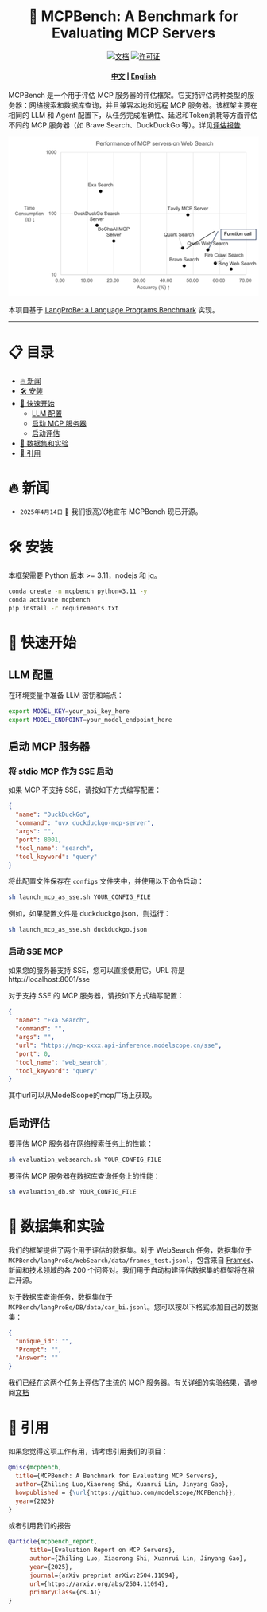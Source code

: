 <h1 align="center">
	🦊 MCPBench: A Benchmark for Evaluating MCP Servers
</h1>


<div align="center">

[![文档][docs-image]][docs-url]
[![许可证][package-license-image]][package-license-url]

</div>

<div align="center">
<h4 align="center">

[中文](https://github.com/modelscope/MCPBench/blob/main/README_zh.md) |
[English](https://github.com/modelscope/MCPBench/blob/main/README.md)

</h4>
</div>

MCPBench 是一个用于评估 MCP 服务器的评估框架。它支持评估两种类型的服务器：网络搜索和数据库查询，并且兼容本地和远程 MCP 服务器。该框架主要在相同的 LLM 和 Agent 配置下，从任务完成准确性、延迟和Token消耗等方面评估不同的 MCP 服务器（如 Brave Search、DuckDuckGo 等）。详见[评估报告](https://arxiv.org/abs/2504.11094)

<img src="assets/figure1.png" alt="MCPBench Overview" width="600"/>

本项目基于 [LangProBe: a Language Programs Benchmark](https://arxiv.org/abs/2502.20315) 实现。

<hr>



# 📋 目录

- [🔥 新闻](#新闻)
- [🛠️ 安装](#安装)
- [🚀 快速开始](#快速开始)
  - [LLM 配置](#llm-配置)
  - [启动 MCP 服务器](#启动-mcp-服务器)
  - [启动评估](#启动评估)
- [🧂 数据集和实验](#数据集和实验)
- [🚰 引用](#引用)

# 🔥 新闻
+ `2025年4月14日` 🌟 我们很高兴地宣布 MCPBench 现已开源。

# 🛠️ 安装
本框架需要 Python 版本 >= 3.11，nodejs 和 jq。

```bash
conda create -n mcpbench python=3.11 -y
conda activate mcpbench
pip install -r requirements.txt
```

# 🚀 快速开始
## LLM 配置
在环境变量中准备 LLM 密钥和端点：
```bash
export MODEL_KEY=your_api_key_here
export MODEL_ENDPOINT=your_model_endpoint_here
```

## 启动 MCP 服务器
### 将 stdio MCP 作为 SSE 启动
如果 MCP 不支持 SSE，请按如下方式编写配置：
```json
{
  "name": "DuckDuckGo",
  "command": "uvx duckduckgo-mcp-server",
  "args": "",
  "port": 8001,
  "tool_name": "search",
  "tool_keyword": "query"
}
```

将此配置文件保存在 `configs` 文件夹中，并使用以下命令启动：

```bash
sh launch_mcp_as_sse.sh YOUR_CONFIG_FILE
```

例如，如果配置文件是 duckduckgo.json，则运行：
```bash
sh launch_mcp_as_sse.sh duckduckgo.json
```

### 启动 SSE MCP
如果您的服务器支持 SSE，您可以直接使用它。URL 将是 http://localhost:8001/sse

对于支持 SSE 的 MCP 服务器，请按如下方式编写配置：
```json
{
  "name": "Exa Search",
  "command": "",
  "args": "",
  "url": "https://mcp-xxxx.api-inference.modelscope.cn/sse",
  "port": 0,
  "tool_name": "web_search",
  "tool_keyword": "query"
}
```
其中url可以从ModelScope的mcp广场上获取。

## 启动评估
要评估 MCP 服务器在网络搜索任务上的性能：
```bash
sh evaluation_websearch.sh YOUR_CONFIG_FILE
```

要评估 MCP 服务器在数据库查询任务上的性能：
```bash
sh evaluation_db.sh YOUR_CONFIG_FILE
```

# 🧂 数据集和实验
我们的框架提供了两个用于评估的数据集。对于 WebSearch 任务，数据集位于 `MCPBench/langProBe/WebSearch/data/frames_test.jsonl`，包含来自 [Frames](https://arxiv.org/abs/2409.12941)、新闻和技术领域的各 200 个问答对。我们用于自动构建评估数据集的框架将在稍后开源。

对于数据库查询任务，数据集位于 `MCPBench/langProBe/DB/data/car_bi.jsonl`。您可以按以下格式添加自己的数据集：

```json
{
  "unique_id": "",
  "Prompt": "",
  "Answer": ""
}
```

我们已经在这两个任务上评估了主流的 MCP 服务器。有关详细的实验结果，请参阅[文档](https://arxiv.org/abs/2504.11094)

# 🚰 引用
如果您觉得这项工作有用，请考虑引用我们的项目：

```bibtex
@misc{mcpbench,
  title={MCPBench: A Benchmark for Evaluating MCP Servers},
  author={Zhiling Luo,Xiaorong Shi, Xuanrui Lin, Jinyang Gao},
  howpublished = {\url{https://github.com/modelscope/MCPBench}},
  year={2025}
}
```

或者引用我们的报告
```bibtex
@article{mcpbench_report,
      title={Evaluation Report on MCP Servers}, 
      author={Zhiling Luo, Xiaorong Shi, Xuanrui Lin, Jinyang Gao},
      year={2025},
      journal={arXiv preprint arXiv:2504.11094},
      url={https://arxiv.org/abs/2504.11094},
      primaryClass={cs.AI}
}
```

[docs-image]: https://img.shields.io/badge/Documentation-EB3ECC
[docs-url]: https://arxiv.org/abs/2504.11094
[package-license-image]: https://img.shields.io/badge/License-Apache_2.0-blue.svg
[package-license-url]: https://github.com/modelscope/MCPBench/blob/main/LICENSE
